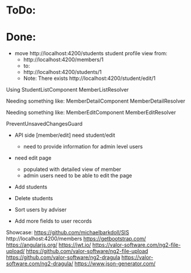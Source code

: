 # ToDo:


# Done:

- move http://localhost:4200/students student profile view from:
  - http://localhost:4200/members/1
  - to:
  - http://localhost:4200/students/1
  - Note: There exists http://localhost:4200/student/edit/1

Using
StudentListComponent
MemberListResolver

Needing something like:
MemberDetailComponent
MemberDetailResolver

Needing something like:
MemberEditComponent
MemberEditResolver

PreventUnsavedChangesGuard

- API side [member/edit] need student/edit
  - need to provide information for admin level users


- need edit page
  - populated with detailed view of member
  - admin users need to be able to edit the page


- Add students
- Delete students
- Sort users by adviser
- Add more fields to user records


Showcase:
https://github.com/michaelbarkdoll/SIS
http://localhost:4200/members
https://getbootstrap.com/
https://angularjs.org/
https://jwt.io/
https://valor-software.com/ng2-file-upload/
https://github.com/valor-software/ng2-file-upload
https://github.com/valor-software/ng2-dragula
https://valor-software.com/ng2-dragula/
https://www.json-generator.com/
